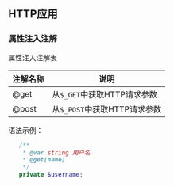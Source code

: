 ## HTTP应用

### 属性注入注解

属性注入注解表

注解名称 | 说明
-------- | ----
@get     | 从`$_GET`中获取HTTP请求参数
@post    | 从`$_POST`中获取HTTP请求参数

语法示例：
```php
   /**
    * @var string 用户名
    * @get(name)
    */
   private $username;
```